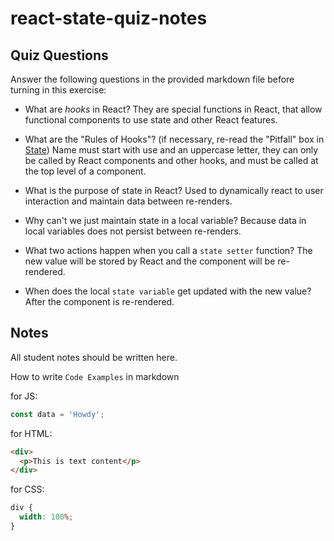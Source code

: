 # react-state-quiz-notes

## Quiz Questions

Answer the following questions in the provided markdown file before turning in this exercise:

- What are _hooks_ in React?
  They are special functions in React, that allow functional components to use state and other React features.

- What are the "Rules of Hooks"? (if necessary, re-read the "Pitfall" box in [State](https://react.dev/learn/state-a-components-memory))
  Name must start with use and an uppercase letter, they can only be called by React components and other hooks, and must be called at the top level of a component.

- What is the purpose of state in React?
  Used to dynamically react to user interaction and maintain data between re-renders.

- Why can't we just maintain state in a local variable?
  Because data in local variables does not persist between re-renders.

- What two actions happen when you call a `state setter` function?
  The new value will be stored by React and the component will be re-rendered.

- When does the local `state variable` get updated with the new value?
  After the component is re-rendered.

## Notes

All student notes should be written here.

How to write `Code Examples` in markdown

for JS:

```javascript
const data = 'Howdy';
```

for HTML:

```html
<div>
  <p>This is text content</p>
</div>
```

for CSS:

```css
div {
  width: 100%;
}
```
